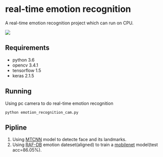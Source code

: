 # real-time emotion recognition
A real-time emotion recognition project which can run on CPU.

![](https://github.com/hao-qiang/real-time_emotion_recognition/blob/master/emotion_detection.png)

## Requirements

- python 3.6
- opencv 3.4.1
- tensorflow 1.5
- keras 2.1.5

## Running

Using pc camera to do real-time emotion recognition

```
python emotion_recognition_cam.py
```

## Pipline

1. Using [MTCNN](https://github.com/kpzhang93/MTCNN_face_detection_alignment) model to detecte face and its landmarks.
2. Using [RAF-DB](http://www.whdeng.cn/raf/model1.html) emotion dateset(aligned) to train a [mobilenet](https://arxiv.org/abs/1704.04861) model(test acc=86.05%).
